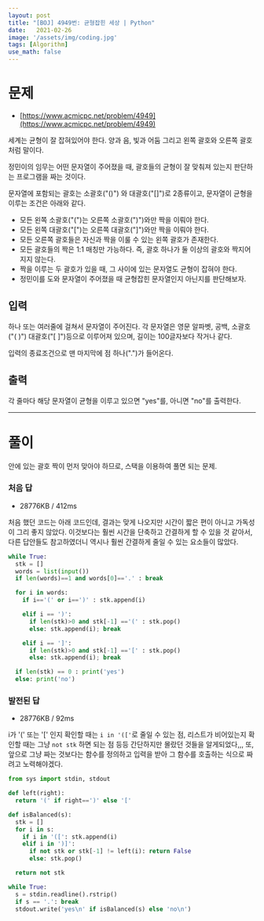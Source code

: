 ```yaml
---
layout: post
title: "[BOJ] 4949번: 균형잡힌 세상 | Python"
date:   2021-02-26
image: '/assets/img/coding.jpg'
tags: [Algorithm]
use_math: false
---
```


# 문제

* [https://www.acmicpc.net/problem/4949](https://www.acmicpc.net/problem/4949)

세계는 균형이 잘 잡혀있어야 한다. 양과 음, 빛과 어둠 그리고 왼쪽 괄호와 오른쪽 괄호처럼 말이다.

정민이의 임무는 어떤 문자열이 주어졌을 때, 괄호들의 균형이 잘 맞춰져 있는지 판단하는 프로그램을 짜는 것이다.

문자열에 포함되는 괄호는 소괄호("()") 와 대괄호("[]")로 2종류이고, 문자열이 균형을 이루는 조건은 아래와 같다.

- 모든 왼쪽 소괄호("(")는 오른쪽 소괄호(")")와만 짝을 이뤄야 한다.  
- 모든 왼쪽 대괄호("[")는 오른쪽 대괄호("]")와만 짝을 이뤄야 한다.  
- 모든 오른쪽 괄호들은 자신과 짝을 이룰 수 있는 왼쪽 괄호가 존재한다.  
- 모든 괄호들의 짝은 1:1 매칭만 가능하다. 즉, 괄호 하나가 둘 이상의 괄호와 짝지어지지 않는다.  
- 짝을 이루는 두 괄호가 있을 때, 그 사이에 있는 문자열도 균형이 잡혀야 한다.  
- 정민이를 도와 문자열이 주어졌을 때 균형잡힌 문자열인지 아닌지를 판단해보자.  

## 입력

하나 또는 여러줄에 걸쳐서 문자열이 주어진다. 각 문자열은 영문 알파벳, 공백, 소괄호("( )") 대괄호("[ ]")등으로 이루어져 있으며, 길이는 100글자보다 작거나 같다.

입력의 종료조건으로 맨 마지막에 점 하나(".")가 들어온다.

## 출력

각 줄마다 해당 문자열이 균형을 이루고 있으면 "yes"를, 아니면 "no"를 출력한다.



---

# 풀이

안에 있는 괄호 짝이 먼저 맞아야 하므로, 스택을 이용하여 풀면 되는 문제.

### 처음 답

- 28776KB / 412ms

처음 했던 코드는 아래 코드인데, 결과는 맞게 나오지만 시간이 짧은 편이 아니고 가독성이 그리 좋지 않았다. 이것보다는 훨씬 시간을 단축하고 간결하게 할 수 있을 것 같아서, 다른 답안들도 참고하였더니 역시나 훨씬 간결하게 줄일 수 있는 요소들이 많았다.

```python
while True:
  stk = []
  words = list(input())
  if len(words)==1 and words[0]=='.' : break

  for i in words:
    if i=='(' or i==')' : stk.append(i)

    elif i == ')':
      if len(stk)>0 and stk[-1] =='(' : stk.pop()
      else: stk.append(i); break

    elif i == ']':
      if len(stk)>0 and stk[-1] =='[' : stk.pop()
      else: stk.append(i); break

  if len(stk) == 0 : print('yes')
  else: print('no')
```

### 발전된 답

- 28776KB / 92ms

i가 '(' 또는 '[' 인지 확인할 때는 ``i in '(['``로 줄일 수 있는 점, 리스트가 비어있는지 확인할 때는 그냥 ``not stk`` 하면 되는 점 등등 간단하지만 몰랐던 것들을 알게되었다,,, 또, 앞으로 그냥 짜는 것보다는 함수를 정의하고 입력을 받아 그 함수를 호출하는 식으로 짜려고 노력해야겠다.

```python
from sys import stdin, stdout

def left(right):
  return '(' if right==')' else '['

def isBalanced(s):
  stk = []
  for i in s:
    if i in '([': stk.append(i)
    elif i in ')]':
      if not stk or stk[-1] != left(i): return False
      else: stk.pop()

  return not stk

while True:
  s = stdin.readline().rstrip()
  if s == '.': break
  stdout.write('yes\n' if isBalanced(s) else 'no\n')
```


<br>
